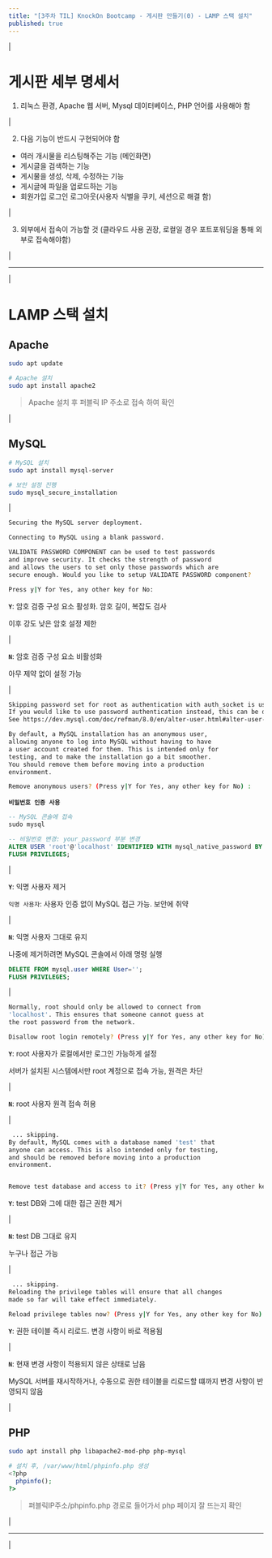 ```yaml
---
title: "[3주차 TIL] KnockOn Bootcamp - 게시판 만들기(0) - LAMP 스택 설치"
published: true
---
```


|

# 게시판 세부 명세서

1. 리눅스 환경, Apache 웹 서버, Mysql 데이터베이스, PHP 언어를 사용해야 함

|

2. 다음 기능이 반드시 구현되어야 함

- 여러 개시물을 리스팅해주는 기능 (메인화면)
- 게시글을 검색하는 기능
- 게시물을 생성, 삭제, 수정하는 기능
- 게시글에 파일을 업로드하는 기능
- 회원가입 로그인 로그아웃(사용자 식별을 쿠키, 세션으로 해결 함)	

|

3. 외부에서 접속이 가능할 것 
(클라우드 사용 권장, 로컬일 경우 포트포워딩을 통해 외부로 접속해야함)

|

---

|

# LAMP 스택 설치

## Apache

```sh
sudo apt update

# Apache 설치
sudo apt install apache2
```

> Apache 설치 후 퍼블릭 IP 주소로 접속 하여 확인

|

## MySQL

```sh
# MySQL 설치
sudo apt install mysql-server

# 보안 설정 진행
sudo mysql_secure_installation
```

|

```sh
Securing the MySQL server deployment.

Connecting to MySQL using a blank password.

VALIDATE PASSWORD COMPONENT can be used to test passwords
and improve security. It checks the strength of password
and allows the users to set only those passwords which are
secure enough. Would you like to setup VALIDATE PASSWORD component?

Press y|Y for Yes, any other key for No:
```

**`Y`**: 암호 검증 구성 요소 활성화. 암호 길이, 복잡도 검사

이후 강도 낮은 암호 설정 제한

|

**`N`**: 암호 검증 구성 요소 비활성화

아무 제약 없이 설정 가능

|

```sh
Skipping password set for root as authentication with auth_socket is used by default.
If you would like to use password authentication instead, this can be done with the "ALTER_USER" command.
See https://dev.mysql.com/doc/refman/8.0/en/alter-user.html#alter-user-password-management for more information.

By default, a MySQL installation has an anonymous user,
allowing anyone to log into MySQL without having to have
a user account created for them. This is intended only for
testing, and to make the installation go a bit smoother.
You should remove them before moving into a production
environment.

Remove anonymous users? (Press y|Y for Yes, any other key for No) :
```

**`비밀번호 인증 사용`**

```sql
-- MySQL 콘솔에 접속
sudo mysql

-- 비밀번호 변경: your_password 부분 변경
ALTER USER 'root'@'localhost' IDENTIFIED WITH mysql_native_password BY 'your_password';
FLUSH PRIVILEGES;
```

|

**`Y`**: 익명 사용자 제거

`익명 사용자`: 사용자 인증 없이 MySQL 접근 가능. 보안에 취약

|

**`N`**: 익명 사용자 그대로 유지

나중에 제거하려면 MySQL 콘솔에서 아래 명령 실행

```sql
DELETE FROM mysql.user WHERE User='';
FLUSH PRIVILEGES;
```

|

```sh
Normally, root should only be allowed to connect from
'localhost'. This ensures that someone cannot guess at
the root password from the network.

Disallow root login remotely? (Press y|Y for Yes, any other key for No) :
```

**`Y`**: root 사용자가 로컬에서만 로그인 가능하게 설정

서버가 설치된 시스템에서만 root 계정으로 접속 가능, 원격은 차단

|

**`N`**: root 사용자 원격 접속 허용

|

```sh
 ... skipping.
By default, MySQL comes with a database named 'test' that
anyone can access. This is also intended only for testing,
and should be removed before moving into a production
environment.


Remove test database and access to it? (Press y|Y for Yes, any other key for No) : 
```

**`Y`**: test DB와 그에 대한 접근 권한 제거

|

**`N`**: test DB 그대로 유지

누구나 접근 가능

|

```sh
 ... skipping.
Reloading the privilege tables will ensure that all changes
made so far will take effect immediately.

Reload privilege tables now? (Press y|Y for Yes, any other key for No) :
```

**`Y`**: 권한 테이블 즉시 리로드. 변경 사항이 바로 적용됨

|

**`N`**: 현재 변경 사항이 적용되지 않은 상태로 남음

MySQL 서버를 재시작하거나, 수동으로 권한 테이블을 리로드할 떄까지 변경 사항이 반영되지 않음

|

## PHP

```sh
sudo apt install php libapache2-mod-php php-mysql
```

```php
# 설치 후, /var/www/html/phpinfo.php 생성
<?php
  phpinfo();
?>
```

> 퍼블릭IP주소/phpinfo.php 경로로 들어가서 php 페이지 잘 뜨는지 확인

|

---

|